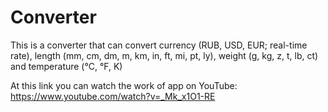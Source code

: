 # Converter
This is a converter 
that can convert currency (RUB, USD, EUR; real-time rate),
length (mm, cm, dm, m, km, in, ft, mi, pt, ly), 
weight (g, kg, z, t, lb, ct) and 
temperature (°C, °F, K)

At this link you can watch the work of app on YouTube: https://www.youtube.com/watch?v=_Mk_x1O1-RE

